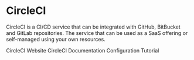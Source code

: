 # CircleCI

CircleCI is a CI/CD service that can be integrated with GitHub, BitBucket and GitLab repositories. The service that can be used as a SaaS offering or self-managed using your own resources.

<BadgeLink badgeText='Official Website' colorScheme='blue' href='https://circleci.com/'>CircleCI Website</BadgeLink>
<BadgeLink badgeText='Official Documentation' colorScheme='blue' href='https://circleci.com/docs'>CircleCI Documentation</BadgeLink>
<BadgeLink badgeText='Configuration Tutorial' colorScheme='blue' href='https://circleci.com/docs/config-intro'>Configuration Tutorial</BadgeLink>

